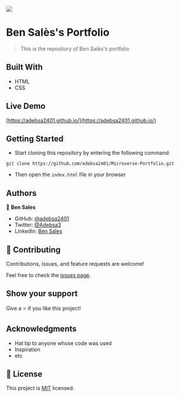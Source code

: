 ![](https://adebsa2401.github.io/assets/images/adebsa.png)

# Ben Salès's Portfolio

> This is the repository of Ben Salès's portfolio


## Built With

- HTML
- CSS

## Live Demo

[https://adebsa2401.github.io/](https://adebsa2401.github.io/)

## Getting Started

<!-- **This is an example of how you may give instructions on setting up your project locally.**
**Modify this file to match your project, remove sections that don't apply. For example: delete the testing section if the currect project doesn't require testing.** -->

- Start cloning this repository by entering the following command:
<pre><code>git clone https://github.com/adebsa2401/Microverse-Portfolio.git</code></pre>

- Then open the `index.html` file in your browser

<!-- ### Prerequisites

### Setup

### Install

### Usage

### Run tests

### Deployment -->


## Authors

👤 **Ben Sales**

- GitHub: [@adebsa2401](https://github.com/adebsa2401)
- Twitter: [@Adebsa3](https://twitter.com/Adebsa3)
- LinkedIn: [Ben Sales](https://www.linkedin.com/in/ben-sal%C3%A8s-2688651b6)

## 🤝 Contributing

Contributions, issues, and feature requests are welcome!

Feel free to check the [issues page](../../issues/).

## Show your support

Give a ⭐️ if you like this project!

## Acknowledgments

- Hat tip to anyone whose code was used
- Inspiration
- etc

## 📝 License

This project is [MIT](./LICENSE) licensed.

<!-- _NOTE: we recommend using the [MIT license](https://choosealicense.com/licenses/mit/) - you can set it up quickly by [using templates available on GitHub](https://docs.github.com/en/communities/setting-up-your-project-for-healthy-contributions/adding-a-license-to-a-repository). You can also use [any other license](https://choosealicense.com/licenses/) if you wish._ -->
